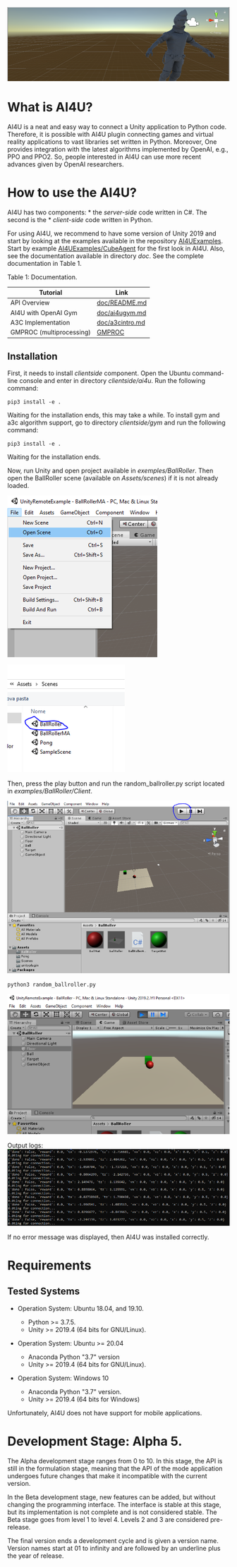 ![Running example ballroller](doc/images/ai4u1.PNG)

# What is AI4U?
AI4U is a neat and easy way to connect a Unity application to Python code. Therefore, it is possible with AI4U plugin connecting games and virtual reality applications to vast libraries set written in Python. Moreover, One provides integration with the latest algorithms implemented by OpenAI, e.g., PPO and PPO2. So, people interested in AI4U can use more recent advances given by OpenAI researchers.

# How to use the AI4U?
AI4U has two components:
    * the *server-side* code written in C#. The second is the
    * *client-side* code written in Python.

For using AI4U, we recommend to have some version of Unity 2019 and start by looking at the examples available in the repository [AI4UExamples](https://github.com/gilcoder/AI4U). Start by example [AI4UExamples/CubeAgent](https://github.com/gilcoder/AI4UExamples/CubeAgent) for the first look in AI4U. Also, see the documentation available in directory *doc*. See the complete documentation in Table 1.

Table 1: Documentation.

| Tutorial        |                                    Link                                          |
|-----------------|---------------------------------------------------------------------------------------|
| API Overview    |  [doc/README.md](doc/README.md)                                           |
| AI4U with OpenAI Gym      | [doc/ai4ugym.md](doc/ai4ugym.md)                         |
| A3C Implementation     |  [doc/a3cintro.md](doc/a3cintro.md)                        |
| GMPROC (multiprocessing) | [GMPROC](clientside/ai4u/ai4u/gmproc/README.md)

## Installation
First, it needs to install *clientside* component. Open the Ubuntu command-line console and enter in directory *clientside/ai4u*. Run the following command:

```
pip3 install -e .
```

Waiting for the installation ends, this may take a while. To install gym and a3c algorithm support, go to directory *clientside/gym* and run the following command:

```
pip3 install -e .
```

Waiting for the installation ends.

Now, run Unity and open project available in *exemples/BallRoller*.  Then open the BallRoller scene (available on *Assets/scenes*) if it is not already loaded.

![Menu File --> Open Scene ](doc/images/openscene.PNG)


![Menu File --> Open Scene ](doc/images/scenesmarked.PNG)

Then, press the play button and run the random_ballroller.py script located in *examples/BallRoller/Client*.

![Pressing play button](doc/images/ballrollerplay.PNG)

```
python3 random_ballroller.py
```

![Running example ballroller](doc/images/ballrollerexec.PNG)

Output logs:
![See output logs ](doc/images/ballrollerlog.PNG)

If no error message was displayed, then AI4U was installed correctly.

# Requirements

Tested Systems
----------

- Operation System: Ubuntu 18.04, and 19.10.
     * Python >= 3.7.5.
     * Unity >= 2019.4 (64 bits for GNU/Linux).

- Operation System: Ubuntu >= 20.04
    * Anaconda Python "3.7" version
    * Unity >= 2019.4 (64 bits for GNU/Linux).

- Operation System: Windows 10
    * Anaconda Python "3.7" version.
    * Unity >= 2019.4 (64 bits for Windows)

Unfortunately, AI4U does not have support for mobile applications.


# Development Stage: Alpha 5.

The Alpha development stage ranges from 0 to 10. In this stage, the API is still in the formulation stage, meaning that the API of the mode application undergoes future changes that make it incompatible with the current version.

In the Beta development stage, new features can be added, but without changing the programming interface. The interface is stable at this stage, but its implementation is not complete and is not considered stable. The Beta stage goes from level 1 to level 4. Levels 2 and 3 are considered pre-release.

The final version ends a development cycle and is given a version name. Version names start at 01 to infinity and are followed by an underline plus the year of release.

